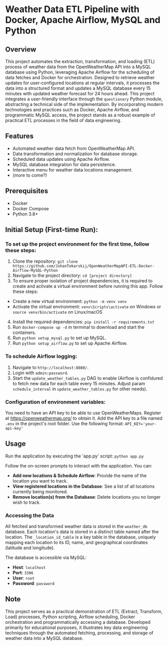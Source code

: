 # Weather Data ETL Pipeline with Docker, Apache Airflow, MySQL and Python

## Overview

This project automates the extraction, transformation, and loading (ETL) process of weather data from the OpenWeatherMap API into a MySQL database using Python, leveraging Apache Airflow for the scheduling of data fetches and Docker for orchestration. Designed to retrieve weather updates for user-configured locations at regular intervals, it processes the data into a structured format and updates a MySQL database every 15 minutes with updated weather forecast for 24 hours ahead. This project integrates a user-friendly interface through the `questionary` Python module, abstracting a technical side of the implementation. By incorporating modern technologies and practices such as Docker, Apache Airflow, and programmatic MySQL access, the project stands as a robust example of practical ETL processes in the field of data engineering.

## Features
- Automated weather data fetch from OpenWeatherMap API.
- Data transformation and normalization for database storage.
- Scheduled data updates using Apache Airflow.
- MySQL database integration for data persistence.
- Interactive menu for weather data locations management.
- (more to come?)


## Prerequisites

- Docker
- Docker Compose
- Python 3.8+

## Initial Setup (First-time Run):

### To set up the project environment for the first time, follow these steps:

1. Clone the repository: `git clone https://github.com/JohanTokarskij/OpenWeatherMapAPI-ETL-Docker-Airflow-MySQL-Python`
2. Navigate to the project directory: `cd [project directory]`
3. To ensure proper isolation of project dependencies, it is required to create and activate a virtual environment before running this app. Follow these steps:
- Create a new virtual environment: `python -m venv venv`
- Activate the virtual environment: `venv\Scripts\activate` on Windows or `source venv/bin/activate` on Linux/macOS
4. Install the required dependencies: `pip install -r requirements.txt`
5. Run `docker-compose up -d` in terminal to download and start the containers.
6. Run `python setup_mysql.py` to set up MySQL.
7. Run `python setup_airflow.py` to set up Apache Airflow.

### To schedule Airflow logging:
1. Navigate to `http://localhost:8080/`.
2. Login with `admin:password`.
3. Start the `update_weather_tables.py` DAG to enable (Airflow is confidured to fetch new data for each table every 15 minutes. Adjust param `schedule_interval` in `update_weather_tables.py` for other needs).

### Configuration of environment variables:
You need to have an API key to be able to use OpenWeatherMaps. Register at https://openweathermap.org/ to obtain it. Add the API key to a file named `.env` in the project's root folder. Use the following format: `API_KEY='your-api-key'`

## Usage

Run the application by executing the 'app.py' script: `python app.py`

Follow the on-screen prompts to interact with the application. You can:
   - **Add new locations & Schedule Airflow**: Provide the name of the location you want to track.
   - **View registered locations in the Database**: See a list of all locations currently being monitored.
   - **Remove location(s) from the Database**: Delete locations you no longer wish to track.

### Accessing the Data

All fetched and transformed weather data is stored in the `weather_db` database. Each location's data is stored in a distinct table named after the location. The `_location_id_table` is a key table in the database, uniquely mapping each location to its ID, name, and geographical coordinates (latitude and longitude).  

The database is accessible via MySQL:

- **Host**: `localhost`
- **Port**: `3306`
- **User**: `root`
- **Password**: `password`

## Note

This project serves as a practical demonstration of ETL (Extract, Transform, Load) processes, Python scripting, Airflow scheduling, Docker orchestration and programmatically accessing a database. Developed primarily for educational purposes, it illustrates key data engineering techniques through the automated fetching, processing, and storage of weather data into a MySQL database.
